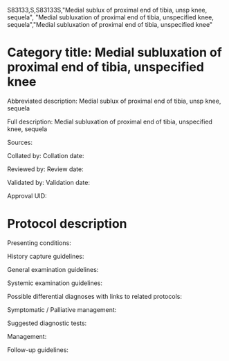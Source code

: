 S83133,S,S83133S,"Medial sublux of proximal end of tibia, unsp knee, sequela", "Medial subluxation of proximal end of tibia, unspecified knee, sequela","Medial subluxation of proximal end of tibia, unspecified knee"
# Category title: Medial subluxation of proximal end of tibia, unspecified knee

Abbreviated description: Medial sublux of proximal end of tibia, unsp knee, sequela

Full description: Medial subluxation of proximal end of tibia, unspecified knee, sequela

Sources:

Collated by:
Collation date:

Reviewed by:
Review date:

Validated by:
Validation date:

Approval UID:

# Protocol description

Presenting conditions:

History capture guidelines:

General examination guidelines:

Systemic examination guidelines:

Possible differential diagnoses with links to related protocols:

Symptomatic / Palliative management:

Suggested diagnostic tests:

Management:

Follow-up guidelines:
